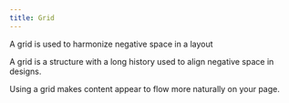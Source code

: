 ```yaml
---
title: Grid
---
```


A grid is used to harmonize negative space in a layout

A grid is a structure with a long history used to align negative space in designs.

Using a grid makes content appear to flow more naturally on your page.